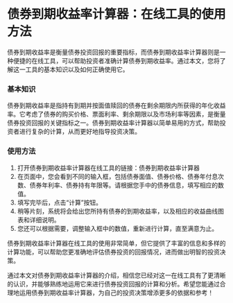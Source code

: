 债券到期收益率计算器：在线工具的使用方法
====================

债券到期收益率是衡量债券投资回报的重要指标，而债券到期收益率计算器则是一种便捷的在线工具，可以帮助投资者准确计算债券到期收益率。通过本文，您将了解这一工具的基本知识以及如何正确使用它。

### 基本知识

债券到期收益率是指持有到期并按面值赎回的债券在剩余期限内所获得的年化收益率。它考虑了债券的购买价格、票面利率、剩余期限以及市场利率等因素，是衡量债券投资回报的关键指标之一。债券到期收益率计算器以简单易用的方式，帮助投资者进行复杂的计算，从而更好地指导投资决策。

### 使用方法

1. 打开债券到期收益率计算器在线工具的链接：债券到期收益率计算器
2. 在页面中，您会看到不同的输入框，包括债券面值、债券价格、债券年付息次数、债券年利率、债券持有年限等。请根据您手中的债券信息，填写相应的数值。
3. 填写完毕后，点击“计算”按钮。
4. 稍等片刻，系统将会给出您所持有债券的到期收益率，以及相应的收益曲线图表和详细说明。
5. 您还可以根据需要，调整输入框中的数值，重新进行计算，直至满意为止。

债券到期收益率计算器在线工具的使用非常简单，但它提供了丰富的信息和多样的计算功能，可以帮助您更准确地评估债券投资的回报情况，进而做出明智的投资决策。

通过本文对债券到期收益率计算器的介绍，相信您已经对这一在线工具有了更清晰的认识，并能够熟练地运用它来进行债券投资回报的计算和分析。希望您能通过合理地运用债券到期收益率计算器，为自己的投资决策增添更多的依据和参考！